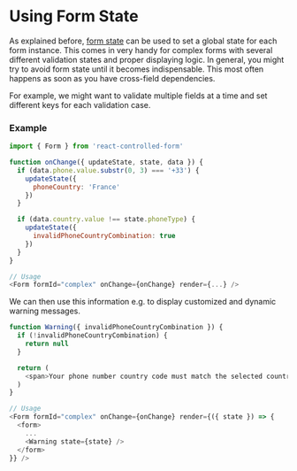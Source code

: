 # Using Form State

As explained before, [form state](../basics/State.md) can be used to set a global state for each form instance.
This comes in very handy for complex forms with several different validation states and proper displaying logic. In general, you might try to avoid form state until it becomes indispensable. This most often happens as soon as you have cross-field dependencies.

For example, we might want to validate multiple fields at a time and set different keys for each validation case.

### Example
```javascript
import { Form } from 'react-controlled-form'

function onChange({ updateState, state, data }) {
  if (data.phone.value.substr(0, 3) === '+33') {
    updateState({
      phoneCountry: 'France'
    })
  }

  if (data.country.value !== state.phoneType) {
    updateState({
      invalidPhoneCountryCombination: true
    })
  }
}

// Usage
<Form formId="complex" onChange={onChange} render={...} />
```

We can then use this information e.g. to display customized and dynamic warning messages.

```javascript
function Warning({ invalidPhoneCountryCombination }) {
  if (!invalidPhoneCountryCombination) {
    return null
  }

  return (
    <span>Your phone number country code must match the selected country.</span>
  )
}

// Usage
<Form formId="complex" onChange={onChange} render={({ state }) => {
  <form>
    ...
    <Warning state={state} />
  </form>
}} />
```
